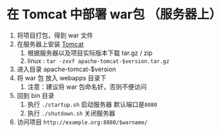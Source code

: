 # 在 Tomcat 中部署 war包 （服务器上）

1. 将项目打包，得到 war 文件
2. 在服务器上安装 [Tomcat](https://tomcat.apache.org/)
   1. 根据服务器以及项目实际版本下载 tar.gz / zip
   2. linux : `tar -zxvf apache-tomcat-$version.tar.gz`
3. 进入目录 apache-tomcat-$version
4. 将 war 包 放入 webapps 目录下
   1. 注意：建议将 war 包命名好，否则不便访问
5. 回到 bin 目录
   1. 执行 `./startup.sh` 启动服务器 默认端口是`8080`
   2. 执行 `./shutdown.sh` 关闭服务器
6. 访问项目 `http://example.org:8080/$warname/`

